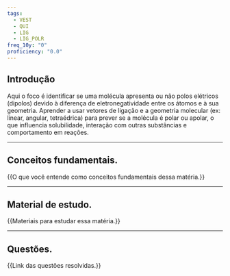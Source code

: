```yaml
---
tags:
  - VEST
  - QUI
  - LIG
  - LIG_POLR
freq_10y: "0"
proficiency: "0.0"
---
```

## Introdução

Aqui o foco é identificar se uma molécula apresenta ou não polos elétricos (dipolos) devido à diferença de eletronegatividade entre os átomos e à sua geometria. Aprender a usar vetores de ligação e a geometria molecular (ex: linear, angular, tetraédrica) para prever se a molécula é polar ou apolar, o que influencia solubilidade, interação com outras substâncias e comportamento em reações.

--- 
## Conceitos fundamentais.

{{O que você entende como conceitos fundamentais dessa matéria.}}

---
## Material de estudo.

{{Materiais para estudar essa matéria.}}

--- 
## Questões.

{{Link das questões resolvidas.}}